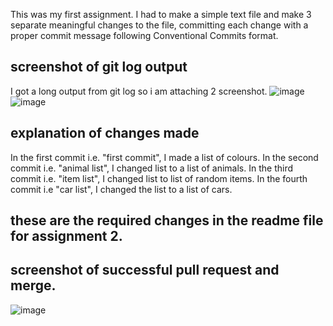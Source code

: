 This was my first assignment. I had to make a simple text file and make 3 separate meaningful changes to the file, committing each change with a proper commit message following Conventional Commits format.
## screenshot of git log output 
I got a long output from git log so i am attaching 2 screenshot.
![image](https://github.com/user-attachments/assets/2b73c046-eff6-4844-905f-68e0a0e27d91)
![image](https://github.com/user-attachments/assets/81ff1642-11dd-4dc3-8748-5c83ff79016a)
## explanation of changes made
In the first commit i.e. "first commit", I made a list of colours.
In the second commit i.e. "animal list", I changed list to a list of animals.
In the third commit i.e. "item list", I changed list to list of random items.
In the fourth commit i.e "car list", I changed the list to a list of cars.
## these are the required changes in the readme file for assignment 2.
## screenshot of successful pull request and merge.
![image](https://github.com/user-attachments/assets/7916bdc4-bfb7-4833-9766-20c1e6ea31a1)
